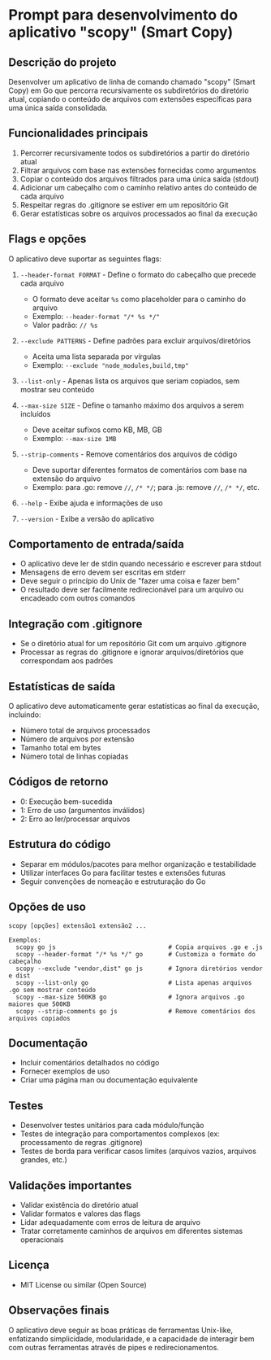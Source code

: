 # Prompt para desenvolvimento do aplicativo "scopy" (Smart Copy)

## Descrição do projeto
Desenvolver um aplicativo de linha de comando chamado "scopy" (Smart Copy) em Go que percorra recursivamente os subdiretórios do diretório atual, copiando o conteúdo de arquivos com extensões específicas para uma única saída consolidada.

## Funcionalidades principais
1. Percorrer recursivamente todos os subdiretórios a partir do diretório atual
2. Filtrar arquivos com base nas extensões fornecidas como argumentos
3. Copiar o conteúdo dos arquivos filtrados para uma única saída (stdout)
4. Adicionar um cabeçalho com o caminho relativo antes do conteúdo de cada arquivo
5. Respeitar regras do .gitignore se estiver em um repositório Git
6. Gerar estatísticas sobre os arquivos processados ao final da execução

## Flags e opções
O aplicativo deve suportar as seguintes flags:

1. `--header-format FORMAT` - Define o formato do cabeçalho que precede cada arquivo
   - O formato deve aceitar `%s` como placeholder para o caminho do arquivo
   - Exemplo: `--header-format "/* %s */"`
   - Valor padrão: `// %s`

2. `--exclude PATTERNS` - Define padrões para excluir arquivos/diretórios
   - Aceita uma lista separada por vírgulas
   - Exemplo: `--exclude "node_modules,build,tmp"`

3. `--list-only` - Apenas lista os arquivos que seriam copiados, sem mostrar seu conteúdo

4. `--max-size SIZE` - Define o tamanho máximo dos arquivos a serem incluídos
   - Deve aceitar sufixos como KB, MB, GB
   - Exemplo: `--max-size 1MB`

5. `--strip-comments` - Remove comentários dos arquivos de código
   - Deve suportar diferentes formatos de comentários com base na extensão do arquivo
   - Exemplo: para .go: remove `//`, `/* */`; para .js: remove `//`, `/* */`, etc.

6. `--help` - Exibe ajuda e informações de uso

7. `--version` - Exibe a versão do aplicativo

## Comportamento de entrada/saída
- O aplicativo deve ler de stdin quando necessário e escrever para stdout
- Mensagens de erro devem ser escritas em stderr
- Deve seguir o princípio do Unix de "fazer uma coisa e fazer bem"
- O resultado deve ser facilmente redirecionável para um arquivo ou encadeado com outros comandos

## Integração com .gitignore
- Se o diretório atual for um repositório Git com um arquivo .gitignore
- Processar as regras do .gitignore e ignorar arquivos/diretórios que correspondam aos padrões

## Estatísticas de saída
O aplicativo deve automaticamente gerar estatísticas ao final da execução, incluindo:
- Número total de arquivos processados
- Número de arquivos por extensão
- Tamanho total em bytes
- Número total de linhas copiadas

## Códigos de retorno
- 0: Execução bem-sucedida
- 1: Erro de uso (argumentos inválidos)
- 2: Erro ao ler/processar arquivos

## Estrutura do código
- Separar em módulos/pacotes para melhor organização e testabilidade
- Utilizar interfaces Go para facilitar testes e extensões futuras
- Seguir convenções de nomeação e estruturação do Go

## Opções de uso
```
scopy [opções] extensão1 extensão2 ...

Exemplos:
  scopy go js                               # Copia arquivos .go e .js
  scopy --header-format "/* %s */" go       # Customiza o formato do cabeçalho
  scopy --exclude "vendor,dist" go js       # Ignora diretórios vendor e dist
  scopy --list-only go                      # Lista apenas arquivos .go sem mostrar conteúdo
  scopy --max-size 500KB go                 # Ignora arquivos .go maiores que 500KB
  scopy --strip-comments go js              # Remove comentários dos arquivos copiados
```

## Documentação
- Incluir comentários detalhados no código
- Fornecer exemplos de uso
- Criar uma página man ou documentação equivalente

## Testes
- Desenvolver testes unitários para cada módulo/função
- Testes de integração para comportamentos complexos (ex: processamento de regras .gitignore)
- Testes de borda para verificar casos limites (arquivos vazios, arquivos grandes, etc.)

## Validações importantes
- Validar existência do diretório atual
- Validar formatos e valores das flags
- Lidar adequadamente com erros de leitura de arquivo
- Tratar corretamente caminhos de arquivos em diferentes sistemas operacionais

## Licença
- MIT License ou similar (Open Source)

## Observações finais
O aplicativo deve seguir as boas práticas de ferramentas Unix-like, enfatizando simplicidade, modularidade, e a capacidade de interagir bem com outras ferramentas através de pipes e redirecionamentos.
